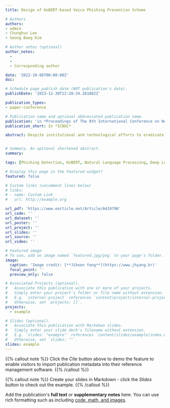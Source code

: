 ```yaml
---
title: Design of KoBERT-based Voice Phishing Prevention Scheme

# Authors
authors:
- admin
- Chunghun Lee
- Seong Baeg Kim

# Author notes (optional)
author_notes:
  -
  -
  - Corresponding author

date: '2022-10-06T00:00:00Z'
doi:

# Schedule page publish date (NOT publication's date).
publishDate: '2023-12-30T12:28:34.261802Z'

publication_types:
- paper-conference

# Publication name and optional abbreviated publication name.
publication: 'in *Proceedings of The 8th International Conference on Next Generation Computing 2022*'
publication_short: In *ICNGC*

abstract: Despite institutional and technological efforts to eradicate voice phishing, the number of cases of voice phishing has continued to increase over the past decade. This is because it is increasingly difficult for victims to distinguish between voice phishing and normal calls due to the diversification, intelligence, and sophistication of voice phishing techniques. Although there have been studies on techniques to detect voice phishing, the effectiveness of anti-voice phishing is still insufficient. Therefore, in this study, we propose a voice phishing prevention education scheme that will enhance the general public's cognitive awareness of voice phishing and help protect potential victims. We propose a voice phishing detection model trained with real and normal calling voices using deep learning-based KoBERT, a service that evaluates voice phishing risk and provides voice phishing prevention training content and countermeasures in case of damage.


# Summary. An optional shortened abstract.
summary: 

tags: [Phishing Detection, KoBERT, Natural Language Processing, Deep Learning, Prevention Service]

# Display this page in the Featured widget?
featured: false

# Custom links (uncomment lines below)
# links:
# - name: Custom Link
#   url: http://example.org

url_pdf: 'https://www.earticle.net/Article/A419790'
url_code: ''
url_dataset: ''
url_poster: ''
url_project: ''
url_slides: ''
url_source: ''
url_video: ''

# Featured image
# To use, add an image named `featured.jpg/png` to your page's folder.
image:
  caption: 'Image credit: [**Jihoon Yang**](https://www.jhyang.kr)'
  focal_point: ''
  preview_only: false

# Associated Projects (optional).
#   Associate this publication with one or more of your projects.
#   Simply enter your project's folder or file name without extension.
#   E.g. `internal-project` references `content/project/internal-project/index.md`.
#   Otherwise, set `projects: []`.
projects:
  - example

# Slides (optional).
#   Associate this publication with Markdown slides.
#   Simply enter your slide deck's filename without extension.
#   E.g. `slides: "example"` references `content/slides/example/index.md`.
#   Otherwise, set `slides: ""`.
slides: example
---
```


{{% callout note %}}
Click the _Cite_ button above to demo the feature to enable visitors to import publication metadata into their reference management software.
{{% /callout %}}

{{% callout note %}}
Create your slides in Markdown - click the _Slides_ button to check out the example.
{{% /callout %}}

Add the publication's **full text** or **supplementary notes** here. You can use rich formatting such as including [code, math, and images](https://docs.hugoblox.com/content/writing-markdown-latex/).
